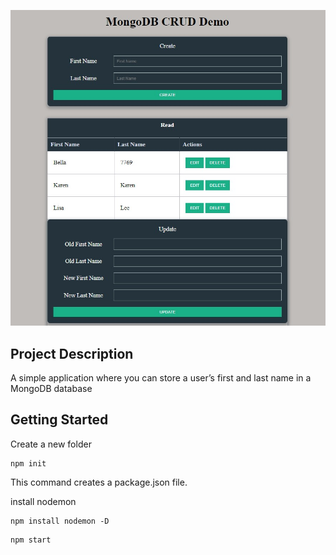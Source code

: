 ![React Store-Data-Mongodb](./img.jpg)

## Project Description
A simple application where you can store a user’s first and last name in a MongoDB database

## Getting Started

Create a new folder 

```shell
npm init
```
This command creates a package.json file.

install nodemon
```shell
npm install nodemon -D
```

```shell
npm start
```

